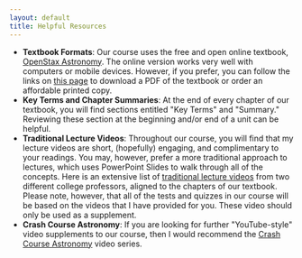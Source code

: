 ```yaml
---
layout: default
title: Helpful Resources
---
```


- **Textbook Formats**: Our course uses the free and open online textbook, [OpenStax Astronomy](https://openstax.org/books/astronomy-2e/pages/1-introduction). The online version works very well with computers or mobile devices. However, if you prefer, you can follow the links on [this page](https://openstax.org/details/books/astronomy-2e) to download a PDF of the textbook or order an affordable printed copy. 
-  **Key Terms and Chapter Summaries**: At the end of every chapter of our textbook, you will find sections entitled "Key Terms" and "Summary." Reviewing these section at the beginning and/or end of a unit can be helpful.
-  **Traditional Lecture Videos**: Throughout our course, you will find that my lecture videos are short, (hopefully) engaging, and complimentary to your readings. You may, however, prefer a more traditional approach to lectures, which uses PowerPoint Slides to walk through all of the concepts. Here is an extensive list of [traditional lecture videos](https://docs.google.com/spreadsheets/d/1m5yNAc7n-uRuDu8snzbkoA2Vj3wWpK0--D4IB1kA9uo/edit?usp=sharing) from two different college professors, aligned to the chapters of our textbook. Please note, however, that all of the tests and quizzes in our course will be based on the videos that I have provided for you. These video should only be used as a supplement. 
-  **Crash Course Astronomy**: If you are looking for further "YouTube-style" video supplements to our course, then I would recommend the [Crash Course Astronomy](https://www.youtube.com/playlist?list=PL8dPuuaLjXtPAJr1ysd5yGIyiSFuh0mIL) video series. 

